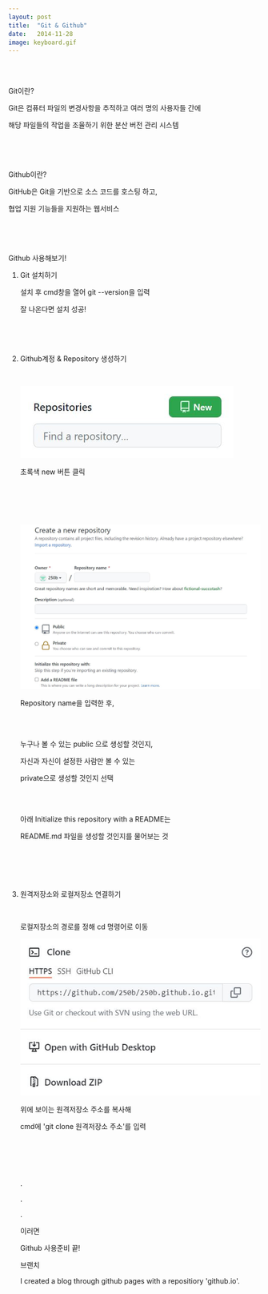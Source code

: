 ```yaml
---
layout: post
title:  "Git & Github"
date:   2014-11-28
image: keyboard.gif
---
```

<br><br>
<p class="intro">Git이란?<p>
<p class="gittext">Git은 컴퓨터 파일의 변경사항을 추적하고 여러 명의 사용자들 간에</p>
<p class="gittext">해당 파일들의 작업을 조율하기 위한 분산 버전 관리 시스템</p>
<br><br><br>
<p class="intro">Github이란?<p>
<p class="gittext">GitHub은 Git을 기반으로 소스 코드를 호스팅 하고,</p>
<p class="gittext">협업 지원 기능들을 지원하는 웹서비스</p>
<br><br><br>
<p class="intro">Github 사용해보기!<p>
<ol id="listcenter">
    <li class="list"><p class="listtitle">Git 설치하기</p>    
    <p> </p>
        <p>설치 후 cmd창을 열어 git --version을 입력</p>
        <p>잘 나온다면 설치 성공!</p>
        <br><br><br>        
    </li>
    <li class="list"><p class="listtitle">Github계정 & Repository 생성하기</p>
        <p> </p>
        <br>
        <p><img src="/assets/img/repository.JPG" alt=""><p>
        <p>초록색 new 버튼 클릭</p>
        <br><br><br><br>
        <p><img src="/assets/img/create.JPG" alt=""></p>
        <p>Repository name을 입력한 후,</p>
        <br><br>
        <div id="public">
            <p>누구나 볼 수 있는 public 으로 생성할 것인지,</p>
            <p>자신과 자신이 설정한 사람만 볼 수 있는</p>
            <p>private으로 생성할 것인지 선택</p>
        <div>
        <br><br>
        <p>아래 Initialize this repository with a README는</p>
        <p>README.md 파일을 생성할 것인지를 물어보는 것</p>
        <br><br><br><br>
    <li class="list"><p class="listtitle">원격저장소와 로컬저장소 연결하기</p>
        <p> </p>
        <br>
        <p>로컬저장소의 경로를 정해 cd 명령어로 이동</p>
        <p><img src="/assets/img/clone.JPG" alt=""></p>
        <p>위에 보이는 원격저장소 주소를 복사해</p>
        <p>cmd에 'git clone 원격저장소 주소'를 입력</p>    
<br><br><br><br>
<div class="gittext">   
    <p>.</p>
    <p>.</p>
    <p>.</p>
    <p>이러면</p>
</div>
<p> </p>
<p class="rmx">Github 사용준비 끝!<p>
<p class="intro"><span class="dropcap"></span>브랜치<p>
<p class="firstpost">I created a blog through github pages with a repositiory 'github.io'.<p>
